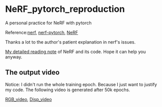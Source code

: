 # NeRF_pytorch_reproduction

A personal practice for NeRF with pytorch

Reference:[nerf](https://github.com/bmild/nerf), [nerf-pytorch](https://github.com/yenchenlin/nerf-pytorch), [NeRF](https://arxiv.org/pdf/2003.08934.pdf)

Thanks a lot to the author's patient explanation in nerf's issues.

[My detailed reading note](https://davidxu-jj.github.io/blog/NeRF/NeRF.html) of NeRF and its code. Hope it can help you anyway.

## The output video

Notice: I didn't run the whole training epoch. Because I just want to justify my code. The following video is generated after 50k epochs.

[RGB_video](./logs/fern_test/fern_test_spiral_050000_rgb.mp4), [Disp_video](./logs/fern_test/fern_test_spiral_050000_disp.mp4)
